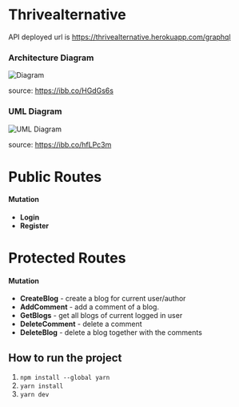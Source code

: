 # Thrivealternative

API deployed url is https://thrivealternative.herokuapp.com/graphql

### Architecture Diagram

![Diagram](https://i.ibb.co/8PcPpqp/thrive-diagram.png)

source: https://ibb.co/HGdGs6s

### UML Diagram

![UML Diagram](https://i.ibb.co/nC6HBxL/thrive-uml-diagram.png)

source: https://ibb.co/hfLPc3m


# Public Routes

#### Mutation

- **Login** 
- **Register** 

# Protected Routes

#### Mutation 

- **CreateBlog** - create a blog for current user/author
- **AddComment** - add a comment of a blog.
- **GetBlogs** - get all blogs of current logged in user
- **DeleteComment** - delete a comment
- **DeleteBlog** - delete a blog together with the comments

## How to run the project
1. `npm install --global yarn`
2. `yarn install`
3. `yarn dev`
